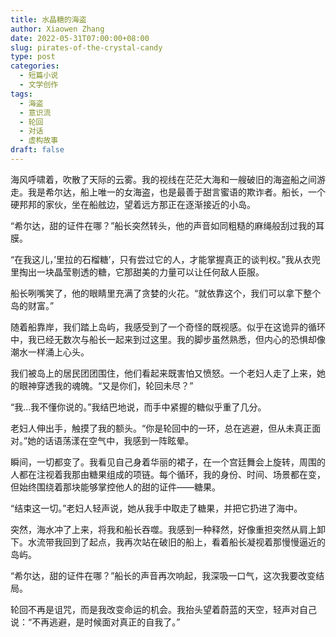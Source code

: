 ```yaml
---
title: 水晶糖的海盗
author: Xiaowen Zhang
date: 2022-05-31T07:00:00+08:00
slug: pirates-of-the-crystal-candy
type: post
categories:
  - 短篇小说
  - 文学创作
tags:
  - 海盗
  - 意识流
  - 轮回
  - 对话
  - 虚构故事
draft: false
---
```


海风呼啸着，吹散了天际的云雾。我的视线在茫茫大海和一艘破旧的海盗船之间游走。我是希尔达，船上唯一的女海盗，也是最善于甜言蜜语的欺诈者。船长，一个硬邦邦的家伙，坐在船舷边，望着远方那正在逐渐接近的小岛。

“希尔达，甜的证件在哪？”船长突然转头，他的声音如同粗糙的麻绳般刮过我的耳膜。

“在我这儿，’里拉的石榴糖’，只有尝过它的人，才能掌握真正的谈判权。”我从衣兜里掏出一块晶莹剔透的糖，它那甜美的力量可以让任何敌人臣服。

船长咧嘴笑了，他的眼睛里充满了贪婪的火花。“就依靠这个，我们可以拿下整个岛的财富。”

随着船靠岸，我们踏上岛屿，我感受到了一个奇怪的既视感。似乎在这诡异的循环中，我已经无数次与船长一起来到过这里。我的脚步虽然熟悉，但内心的恐惧却像潮水一样涌上心头。

我们被岛上的居民团团围住，他们看起来既害怕又愤怒。一个老妇人走了上来，她的眼神穿透我的魂魄。“又是你们，轮回未尽？”

“我...我不懂你说的。”我结巴地说，而手中紧握的糖似乎重了几分。

老妇人伸出手，触摸了我的额头。“你是轮回中的一环，总在逃避，但从未真正面对。”她的话语荡漾在空气中，我感到一阵眩晕。

瞬间，一切都变了。我看见自己身着华丽的裙子，在一个宫廷舞会上旋转，周围的人都在注视着我那由糖果组成的项链。每个循环，我的身份、时间、场景都在变，但始终围绕着那块能够掌控他人的甜的证件——糖果。

“结束这一切。”老妇人轻声说，她从我手中取走了糖果，并把它扔进了海中。

突然，海水冲了上来，将我和船长吞噬。我感到一种释然，好像重担突然从肩上卸下。水流带我回到了起点，我再次站在破旧的船上，看着船长凝视着那慢慢逼近的岛屿。

“希尔达，甜的证件在哪？”船长的声音再次响起，我深吸一口气，这次我要改变结局。

轮回不再是诅咒，而是我改变命运的机会。我抬头望着蔚蓝的天空，轻声对自己说：“不再逃避，是时候面对真正的自我了。”
